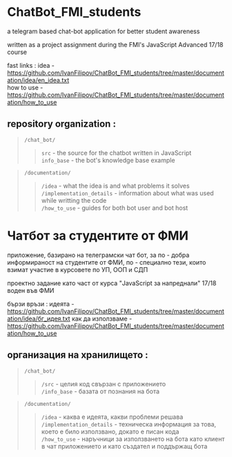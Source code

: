 # ChatBot_FMI_students

a telegram based chat-bot application for better student awareness

written as a project assignment during the FMI's JavaScript Advanced 17/18 course

fast links :
  idea - https://github.com/IvanFilipov/ChatBot_FMI_students/tree/master/documentation/idea/en_idea.txt<br/>
  how to use - https://github.com/IvanFilipov/ChatBot_FMI_students/tree/master/documentation/how_to_use<br/>

## repository organization : 

   > `/chat_bot/`<br/>
   >> `src` - the source for the chatbot written in JavaScript<br/>
   >> `info_base` - the bot's knowledge base example<br/>
                  
   > `/documentation/`<br />
   >> `/idea` - what the idea is and what problems it solves<br />
   >> `/implementation_details` - information about what was used while writting the code<br />
   >> `/how_to_use` - guides for both bot user and bot host<br />
                      

# Чатбот за студентите от ФМИ

приложение, базирано на телеграмски чат бот, за по - добра информираност на студентите от ФМИ,
по - специално тези, които взимат участие в курсовете по УП, ООП и СДП

проектно задание като част от курса "JavaScript за напреднали" 17/18 воден във ФМИ

бързи връзи :
  идеята - https://github.com/IvanFilipov/ChatBot_FMI_students/tree/master/documentation/idea/бг_идея.txt
  как да използваме - https://github.com/IvanFilipov/ChatBot_FMI_students/tree/master/documentation/how_to_use

## организация на хранилището : 

   > `/chat_bot/`<br />
   >> `/src` - целия код свързан с приложението<br />
   >> `/info_base` - базата от познания на бота<br />
                  
   > `/documentation/` 
   >> `/idea` - каква е идеята, какви проблеми решава<br />
   >> `/implementation_details` - техническа информация за това, което е било използвано, докато е писан кода<br />
   >> `/how_to_use` - наръчници за използването на бота като клиент в чат приложението и като създател и поддържащ бота<br />
